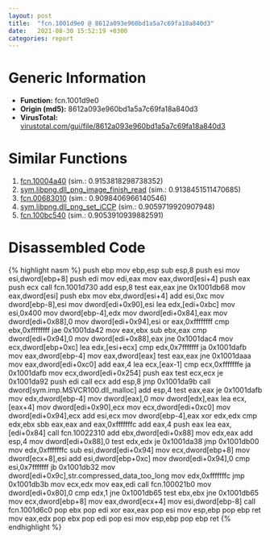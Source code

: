 ```yaml
---
layout: post
title:  "fcn.1001d9e0 @ 8612a093e960bd1a5a7c69fa18a840d3"
date:   2021-08-30 15:52:19 +0300
categories: report
---
```


# Generic Information
- **Function:** fcn.1001d9e0
- **Origin (md5):** 8612a093e960bd1a5a7c69fa18a840d3
- **VirusTotal:** [virustotal.com/gui/file/8612a093e960bd1a5a7c69fa18a840d3][virustotal_ref]



# Similar Functions

1. [fcn.10004a40][similar_1_ref] (sim.: 0.9153818298738352)
2. [sym.libpng.dll\_png\_image\_finish\_read][similar_2_ref] (sim.: 0.9138451511470685)
3. [fcn.00683010][similar_3_ref] (sim.: 0.9098406966140546)
4. [sym.libpng.dll\_png\_set\_iCCP][similar_4_ref] (sim.: 0.9059719920907948)
5. [fcn.100bc540][similar_5_ref] (sim.: 0.9053910939882591)


# Disassembled Code

{% highlight nasm %}
push ebp
mov ebp,esp
sub esp,8
push esi
mov esi,dword[ebp+8]
push edi
mov edi,eax
mov eax,dword[esi+4]
push eax
push ecx
call fcn.1001d730
add esp,8
test eax,eax
jne 0x1001db68
mov eax,dword[esi]
push ebx
mov ebx,dword[esi+4]
add esi,0xc
mov dword[ebp-8],esi
mov dword[edi+0x90],esi
lea edx,[edi+0xbc]
mov esi,0x400
mov dword[ebp-4],edx
mov dword[edi+0x84],eax
mov dword[edi+0x88],0
mov dword[edi+0x94],esi
or eax,0xffffffff
cmp ebx,0xffffffff
jae 0x1001da42
mov eax,ebx
sub ebx,eax
cmp dword[edi+0x94],0
mov dword[edi+0x88],eax
jne 0x1001dac4
mov ecx,dword[ebp+0xc]
lea edx,[esi+ecx]
cmp edx,0x7fffffff
ja 0x1001dafb
mov eax,dword[ebp-4]
mov eax,dword[eax]
test eax,eax
jne 0x1001daaa
mov eax,dword[edi+0xc0]
add eax,4
lea ecx,[eax-1]
cmp ecx,0xfffffffe
ja 0x1001dafb
mov ecx,dword[edi+0x254]
push eax
test ecx,ecx
je 0x1001da92
push edi
call ecx
add esp,8
jmp 0x1001da9b
call dword[sym.imp.MSVCR100.dll_malloc]
add esp,4
test eax,eax
je 0x1001dafb
mov edx,dword[ebp-4]
mov dword[eax],0
mov dword[edx],eax
lea ecx,[eax+4]
mov dword[edi+0x90],ecx
mov ecx,dword[edi+0xc0]
mov dword[edi+0x94],ecx
add esi,ecx
mov dword[ebp-4],eax
xor edx,edx
cmp edx,ebx
sbb eax,eax
and eax,0xfffffffc
add eax,4
push eax
lea eax,[edi+0x84]
call fcn.10022310
add ebx,dword[edi+0x88]
mov edx,eax
add esp,4
mov dword[edi+0x88],0
test edx,edx
je 0x1001da38
jmp 0x1001db00
mov edx,0xfffffffc
sub esi,dword[edi+0x94]
mov ecx,dword[ebp+8]
mov dword[ecx+8],esi
add esi,dword[ebp+0xc]
mov dword[edi+0x94],0
cmp esi,0x7fffffff
jb 0x1001db32
mov dword[edi+0x9c],str.compressed_data_too_long
mov edx,0xfffffffc
jmp 0x1001db3b
mov ecx,edx
mov eax,edi
call fcn.100021b0
mov dword[edi+0x80],0
cmp edx,1
jne 0x1001db65
test ebx,ebx
jne 0x1001db65
mov ecx,dword[ebp+8]
mov eax,dword[ecx+4]
mov esi,dword[ebp-8]
call fcn.1001d6c0
pop ebx
pop edi
xor eax,eax
pop esi
mov esp,ebp
pop ebp
ret 
mov eax,edx
pop ebx
pop edi
pop esi
mov esp,ebp
pop ebp
ret 
{% endhighlight %}


[similar_1_ref]: /report/fcn.10004a40@8612a093e960bd1a5a7c69fa18a840d3
[similar_2_ref]: /report/sym.libpng.dll_png_image_finish_read@8612a093e960bd1a5a7c69fa18a840d3
[similar_3_ref]: /report/fcn.00683010@c92f0480e2fbc88393d2c65c08a235e0
[similar_4_ref]: /report/sym.libpng.dll_png_set_iCCP@8612a093e960bd1a5a7c69fa18a840d3
[similar_5_ref]: /report/fcn.100bc540@89dc67d2f980e8488f97b1bf8cb24258
[virustotal_ref]: https://www.virustotal.com/gui/file/8612a093e960bd1a5a7c69fa18a840d3